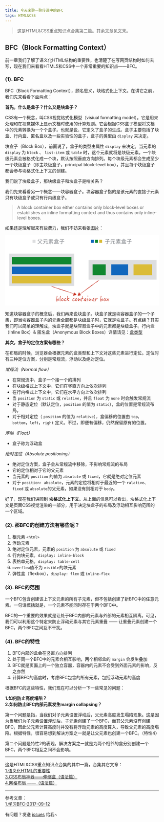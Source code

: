 ```yaml
---
title: 今天来聊一聊传说中的BFC
tags: HTML&CSS
---
```


> 这是HTML&CSS重点知识点合集第二篇。其余文章见文末。

## BFC（Block Formatting Context）

前一章我们了解了语义化HTML结构的重要性，也清楚了在写网页结构时如何去写，现在我们来看看HTML5和CSS中一个非常重要的知识点——BFC。

### (1). BFC

BFC（Block Formatting Context），顾名思义，块格式化上下文。在讲它之前，我们先来看看下面两点：

**首先，什么是盒子？什么又是块盒子？**

CSS有一个概念，叫CSS视觉格式化模型（visiual formatting model）。它是用来处理和在视觉媒体上显示文档时使用的计算规则。它会根据CSS盒子模型将文档中的元素转换为一个个盒子。也就是说，它定义了盒子的生成。盒子主要包括了块盒、行内盒、匿名盒以及一些实验性的盒子，盒子的类型由 `display` 来决定。

块盒子（Block Box），前面说了，盒子的类型由属性 `display` 来决定。当元素的 `display` 为 `block` 、 `list-item` 或 `table` 时，这个元素就将是块级元素。一个块级元素会被格式化成一个块，默认按照垂直方向排列。每个块级元素都会生成至少一个块级盒子（即主块级盒子，principal block-level box），并且每个块级盒子都会参与块格式化上下文的创建。

我们说了块级盒子，那块级盒子和块盒子是啥关系？

我们先来看看另一个概念——块容器盒子。块容器盒子指的是该元素的直接子元素只有块级盒子或只有行内级盒子。

> A block container box either contains only block-level boxes or establishes an inline formatting context and thus contains only inline-level boxes.

如果还是理解起来有些费力，我们不妨来看张[图片](http://layout.imweb.io/article/box-type.html)：

![块容器盒子](/images/frontend/块容器盒子.png)

知道块容器盒子的概念后，我们再来说块盒子。块盒子就是块容器盒子的一个子集，即当块容器盒子内的元素全部都是块级盒子时，它就是块盒子。有点绕？其实我们可以简单的理解成，块盒子就是块容器盒子中的元素都是块级盒子。行内盒（Inline Box）& 匿名盒（Anonymous Block Boxes）详情请见：[盒类型](http://layout.imweb.io/article/box-type.html)

**其次，盒子的定位方案有哪些？**

在布局的时候，浏览器会根据元素的盒类型和上下文对这些元素进行定位。定位时有三种定位方案，分别是常规流，浮动以及绝对定位。

*常规流（Normal flow）*
* 在常规流中，盒子一个接一个的排列
* 在块级格式上下文中，它们在竖直方向上依次排列
* 在行内格式上下文中，它们在水平方向上依次排列
* 当 `position` 为 `static` 或 `relative`，并且 `float` 为 `none` 时会触发常规流
* 对于静态定位（默认定位，`position` 的值为 `static`），盒的位置是常规流布局。
* 对于相对定位（ `position` 的值为 `relative`），盒偏移的位置由 `top`，`bottom`，`left`，`right` 定义。不过，即便有偏移，仍然保留原有的位置。

*浮动（Float）*
* 盒子称为浮动盒

*绝对定位（Absolute positioning）*
* 绝对定位方案，盒子会从常规流中移除，不影响常规流的布局
* 它的定位相对于它的父元素
* 当元素的 `position` 的值为 `absolute` 或 `fixed`，它就是绝对定位元素
* 对于 `position: absolute`，元素的定位将相对于最近的一个 `ralative`、`fixed` 或 `absolute`的父元素，如果没有则相对于 `body`。

好了，现在我们讲回到 **块格式化上下文**。从上面的信息可以看出，块格式化上下文是页面CSS视觉渲染的一部分，用于决定块盒子的布局及浮动相互影响范围的一个区域。

### (2). 那BFC的创建方法有哪些呢？

1. 根元素 `<html>`
2. 浮动元素
3. 绝对定位元素，元素的 `position` 为 `absolute` 或 `fixed`
4. 行内块元素，`display: inline-block`
5. 表格单元格，`display: table-cell`
6. `overflow`值不为 `visible`的块元素
7. 弹性盒（flexbox），`display: flex` 或 `inline-flex`

### (3). BFC的范围

一个BFC包含创建该上下文元素的所有子元素，但不包括创建了新BFC中的任意元素。一句话概括就是，一个元素不能同时存在于两个BFC中。

BFC的一个重要的效果就是让处于BFC内部的元素与外部的元素相互隔离。可见，我们可以利用这个特定来防止浮动元素与其它元素重叠 —— 让重叠元素创建一个BFC，两个BFC之间互不干扰。

### (4). BFC的特性

1. BFC内部的盒会在竖直方向排列
2. 处于同一个BFC中的元素会相互影响，两个相邻盒的 `margin` 会发生叠加
3. BFC就是页面上的一个独立容器，容器内的元素不会受到外面元素的影响，反之亦然
4. 计算BFC的高度时，考虑BFC包含的所有元素，包括浮动元素的高度

根据BFC的这些特性，我们现在可以分析一下一些常见的问题：

**1.如何防止高度塌陷？**  
**2.如何防止BFC内部元素发生margin collapsing？**  

第一个问题是指，当我们对子元素设置浮动后，父元素高度发生塌陷现象。这是因为当我们为子元素设置浮动后，子元素创建了一个BFC，而其父元素没有创建BFC，因此父元素计算高度时并没有将浮动元素的高度算入，导致父元素的高度塌陷。根据特性，很容易想到解决方案之一就是让父元素也创建一个BFC。（特性4）

第二个问题是特性2的表现，解决方案之一就是为两个相邻的盒分别创建一个BFC，两个BFC相互之间不会影响。

---
这是HTML&CSS重点知识点合集的其中一篇，合集其它文章：  
[1.语义化HTML的重要性](https://syt-honey.github.io/2020/02/11/%E8%AF%AD%E4%B9%89%E5%8C%96HTML%E7%9A%84%E9%87%8D%E8%A6%81%E6%80%A7/)  
[3.CSS布局神器——伸缩盒（语法篇）](https://syt-honey.github.io/2020/02/19/%E4%BC%B8%E7%BC%A9%E7%9B%92/)  
[4.网格布局 ——（语法篇）](https://syt-honey.github.io/2020/02/21/%E7%BD%91%E6%A0%BC%E5%B8%83%E5%B1%80/#more)  

---
参考文章：  
[1.学习BFC-2017-09-12](https://juejin.im/post/59b73d5bf265da064618731d)  

有问题？发送 [issues](https://syt-honey.github.io/about/) 给我~
